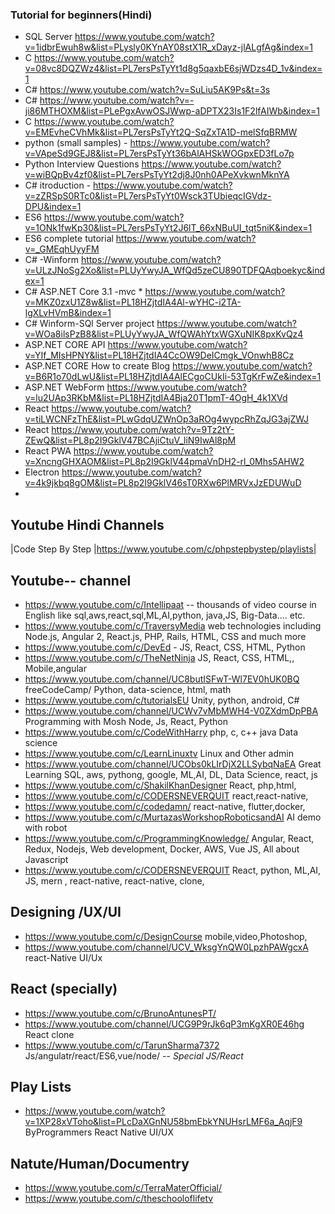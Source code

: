 ### Tutorial for beginners(Hindi)
* SQL Server https://www.youtube.com/watch?v=1idbrEwuh8w&list=PLysly0KYnAY08stX1R_xDayz-jlALgfAg&index=1 
* C https://www.youtube.com/watch?v=08vc8DQZWz4&list=PL7ersPsTyYt1d8g5qaxbE6sjWDzs4D_1v&index=1
* C# https://www.youtube.com/watch?v=SuLiu5AK9Ps&t=3s
* C# https://www.youtube.com/watch?v=-ji86MTHOXM&list=PLePgxAvwOSJWwp-aDPTX23Is1F2lfAIWb&index=1
* C https://www.youtube.com/watch?v=EMEvheCVhMk&list=PL7ersPsTyYt2Q-SqZxTA1D-melSfqBRMW
* python (small samples) - https://www.youtube.com/watch?v=VApeSd9GEJ8&list=PL7ersPsTyYt36bAlAHSkWOGpxED3fLo7p
* Python   Interview Questions https://www.youtube.com/watch?v=wiBQpBv4zf0&list=PL7ersPsTyYt2dj8J0nh0APeXvkwnMknYA
* C# itroduction  - https://www.youtube.com/watch?v=zZRSpS0RTc0&list=PL7ersPsTyYt0Wsck3TUbieqcIGVdz-DPU&index=1
* ES6  https://www.youtube.com/watch?v=1ONk1fwKp30&list=PL7ersPsTyYt2J6lT_66xNBuUI_tqt5niK&index=1
* ES6 complete tutorial https://www.youtube.com/watch?v=_GMEqhUyyFM
* C# -Winform  https://www.youtube.com/watch?v=ULzJNoSg2Xo&list=PLUyYwyJA_WfQd5zeCU890TDFQAqboekyc&index=1
* C# ASP.NET Core 3.1 -mvc * https://www.youtube.com/watch?v=MKZ0zxU1Z8w&list=PL18HZjtdIA4Al-wYHC-i2TA-lgXLvHVmB&index=1
* C# Winform-SQl Server project https://www.youtube.com/watch?v=WOa8ilsPzB8&list=PLUyYwyJA_WfQWAhYtxWGXuNIK8pxKvQz4
* ASP.NET CORE API  https://www.youtube.com/watch?v=YIf_MIsHPNY&list=PL18HZjtdIA4CcOW9DeICmgk_VOnwhB8Cz
* ASP.NET CORE How to create Blog https://www.youtube.com/watch?v=B6R1o70dLwU&list=PL18HZjtdIA4AlECgoCUkIi-53TgKrFwZe&index=1
* ASP.NET WebForm https://www.youtube.com/watch?v=lu2UAp3RKbM&list=PL18HZjtdIA4Bja20T1pmT-4OgH_4k1XVd
* React  https://www.youtube.com/watch?v=tiLWCNFzThE&list=PLwGdqUZWnOp3aROg4wypcRhZqJG3ajZWJ
* React https://www.youtube.com/watch?v=9Tz2tY-ZEwQ&list=PL8p2I9GklV47BCAjiCtuV_liN9IwAl8pM
* React PWA https://www.youtube.com/watch?v=XncngGHXAOM&list=PL8p2I9GklV44pmaVnDH2-rl_0Mhs5AHW2
* Electron https://www.youtube.com/watch?v=4k9jkbq8gOM&list=PL8p2I9GklV46sT0RXw6PlMRVxJzEDUWuD
* 

## Youtube Hindi Channels
|Code Step By Step |https://www.youtube.com/c/phpstepbystep/playlists|




## Youtube-- channel

* https://www.youtube.com/c/Intellipaat -- thousands of video course in English  like sql,aws,react,sql,ML,AI,python, java,JS, Big-Data.... etc.
* https://www.youtube.com/c/TraversyMedia web technologies including Node.js, Angular 2, React.js, PHP, Rails, HTML, CSS and much more
* https://www.youtube.com/c/DevEd - JS, React, CSS, HTML, Python
* https://www.youtube.com/c/TheNetNinja JS, React, CSS, HTML,, Mobile,angular
* https://www.youtube.com/channel/UC8butISFwT-Wl7EV0hUK0BQ  freeCodeCamp/ Python, data-science, html, math
* https://www.youtube.com/c/tutorialsEU Unity, python, android, C#
* https://www.youtube.com/channel/UCWv7vMbMWH4-V0ZXdmDpPBA  Programming with Mosh Node, Js, React, Python
* https://www.youtube.com/c/CodeWithHarry php, c, c++  java Data science
* https://www.youtube.com/c/LearnLinuxtv Linux  and Other admin
* https://www.youtube.com/channel/UCObs0kLIrDjX2LLSybqNaEA  Great Learning SQL, aws, pythong, google, ML,AI, DL, Data Science, react, js 
* https://www.youtube.com/c/ShakilKhanDesigner React, php,html, 
* https://www.youtube.com/c/CODERSNEVERQUIT react,react-native, 
* https://www.youtube.com/c/codedamn/  react-native, flutter,docker,
* https://www.youtube.com/c/MurtazasWorkshopRoboticsandAI AI demo with robot
* https://www.youtube.com/c/ProgrammingKnowledge/   Angular, React, Redux, Nodejs, Web development, Docker, AWS, Vue JS, All about Javascript
* https://www.youtube.com/c/CODERSNEVERQUIT  React, python, ML,AI, JS, mern , react-native, react-native, clone, 

## Designing /UX/UI
* https://www.youtube.com/c/DesignCourse mobile,video,Photoshop, 
* https://www.youtube.com/channel/UCV_WksgYnQW0LpzhPAWgcxA react-Native UI/Ux


## React (specially)
* https://www.youtube.com/c/BrunoAntunesPT/
* https://www.youtube.com/channel/UCG9P9rJk6qP3mKgXR0E46hg React clone
* https://www.youtube.com/c/TarunSharma7372 Js/angulatr/react/ES6,vue/node/ -- *Special JS/React*

## Play Lists 
* https://www.youtube.com/watch?v=1XP28xVToho&list=PLcDaXGnNU58bmEbkYNUHsrLMF6a_AqjF9  ByProgrammers React Native UI/UX

## Natute/Human/Documentry
* https://www.youtube.com/c/TerraMaterOfficial/ 
* https://www.youtube.com/c/theschooloflifetv 
